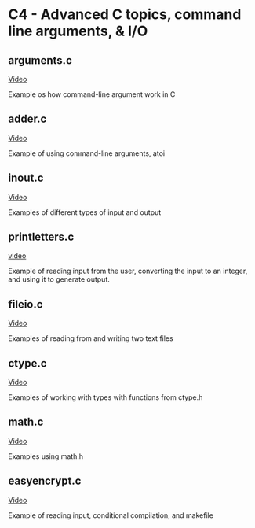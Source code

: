 # C4 - Advanced C topics, command line arguments, & I/O

## arguments.c

[Video](https://youtu.be/-P3uILoGTeE)

Example os how command-line argument work in C

## adder.c

[Video](https://youtu.be/cMNq467Z2xA)

Example of using command-line arguments, atoi

## inout.c

[Video](https://youtu.be/O5cs66MQi94)

Examples of different types of input and output

## printletters.c

[video](https://youtu.be/qnxaWxYPDjI)

Example of reading input from the user, converting the input to an integer, and using it to generate output.  

## fileio.c

[Video](https://youtu.be/CugLdd69V3s`)

Examples of reading from and writing two text files

## ctype.c

[Video](https://youtu.be/JkYcZQH5ozo)

Examples of working with types with functions from ctype.h

## math.c

[Video](https://youtu.be/c-kEN0qTKZ8)

Examples using math.h

## easyencrypt.c

[Video](https://youtu.be/gk3MeXw9rfM)  

Example of reading input, conditional compilation, and makefile
